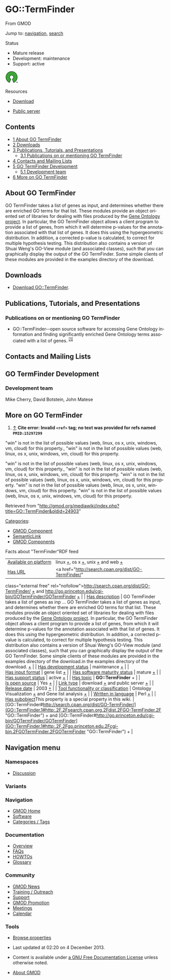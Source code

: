 <div id="mw-page-base" class="noprint">

</div>

<div id="mw-head-base" class="noprint">

</div>

<div id="content" class="mw-body" role="main">

<span id="top"></span>

<div id="mw-js-message" style="display:none;">

</div>



# <span dir="auto">GO::TermFinder</span>

<div id="bodyContent">

<div id="siteSub">

From GMOD

</div>

<div id="contentSub">

</div>

<div id="jump-to-nav" class="mw-jump">

Jump to: [navigation](#mw-navigation), [search](#p-search)

</div>

<div id="mw-content-text" class="mw-content-ltr" lang="en" dir="ltr">

<div class="componentBox">

<div class="compBoxHdr">

Status

</div>

- Mature release
- Development: maintenance
- Support: active

  

<div class="floatleft">

<a href="http://opensource.org/" rel="nofollow"><img
src="../mediawiki/images/thumb/6/66/Osi_symbol.png/40px-Osi_symbol.png"
srcset="../mediawiki/images/thumb/6/66/Osi_symbol.png/60px-Osi_symbol.png 1.5x, ../mediawiki/images/thumb/6/66/Osi_symbol.png/80px-Osi_symbol.png 2x"
width="40" height="39" alt="{{{PAGENAME}}} is open source" /></a>

</div>

<div class="compBoxHdr">

Resources

</div>

- <a href="http://search.cpan.org/dist/GO-TermFinder/"
  class="external text" rel="nofollow">Download</a>

<!-- -->

- <a href="http://go.princeton.edu/cgi-bin/GOTermFinder/GOTermFinder"
  class="external text" rel="nofollow">Public server</a>

  

</div>

<div id="toc" class="toc">

<div id="toctitle">

## Contents

</div>

- [<span class="tocnumber">1</span> <span class="toctext">About GO
  TermFinder</span>](#About_GO_TermFinder)
- [<span class="tocnumber">2</span>
  <span class="toctext">Downloads</span>](#Downloads)
- [<span class="tocnumber">3</span> <span class="toctext">Publications,
  Tutorials, and
  Presentations</span>](#Publications.2C_Tutorials.2C_and_Presentations)
  - [<span class="tocnumber">3.1</span>
    <span class="toctext">Publications on or mentioning GO
    TermFinder</span>](#Publications_on_or_mentioning_GO_TermFinder)
- [<span class="tocnumber">4</span> <span class="toctext">Contacts and
  Mailing Lists</span>](#Contacts_and_Mailing_Lists)
- [<span class="tocnumber">5</span> <span class="toctext">GO TermFinder
  Development</span>](#GO_TermFinder_Development)
  - [<span class="tocnumber">5.1</span>
    <span class="toctext">Development team</span>](#Development_team)
- [<span class="tocnumber">6</span> <span class="toctext">More on GO
  TermFinder</span>](#More_on_GO_TermFinder)

</div>

## <span id="About_GO_TermFinder" class="mw-headline">About GO TermFinder</span>

GO TermFinder takes a list of genes as input, and determines whether
there are enriched GO terms for that list. These modules provide an
object oriented set of libraries for dealing with files produced by the
<a href="http://www.geneontology.org/" class="external text"
rel="nofollow">Gene Ontology project</a>. In particular, the GO
TermFinder object allows a client program to provide a list of genes,
from which it will determine p-values for the annotation associated with
that list of genes. It does this using the hypergeometric distribution.
In addition, a corrected p-value is calculated, to correct for multiple
hypothesis testing. This distribution also contains a version of Shuai
Weng's GO-View module (and associated classes), such that you can
graphically display the output of the GO TermFinder. Some simple clients
of these modules are provided in the examples directory of the download.

  

  

## <span id="Downloads" class="mw-headline">Downloads</span>

- <a href="http://search.cpan.org/dist/GO-TermFinder/"
  class="external text" rel="nofollow">Download GO::TermFinder</a>.

  

  

  

  

## <span id="Publications.2C_Tutorials.2C_and_Presentations" class="mw-headline">Publications, Tutorials, and Presentations</span>

### <span id="Publications_on_or_mentioning_GO_TermFinder" class="mw-headline">Publications on or mentioning GO TermFinder</span>

- GO::TermFinder--open source software for accessing Gene Ontology
  information and finding significantly enriched Gene Ontology terms
  associated with a list of genes.
  <sup>[\[1\]](#cite_note-PMID:15297299-1)</sup>

  

## <span id="Contacts_and_Mailing_Lists" class="mw-headline">Contacts and Mailing Lists</span>

## <span id="GO_TermFinder_Development" class="mw-headline">GO TermFinder Development</span>

### <span id="Development_team" class="mw-headline">Development team</span>

Mike Cherry, David Botstein, John Matese

  

## <span id="More_on_GO_TermFinder" class="mw-headline">More on GO TermFinder</span>

1.  <span id="cite_note-PMID:15297299"><span class="mw-cite-backlink">[↑](#cite_ref-PMID:15297299_0)</span>
    **Cite error: Invalid `<ref>` tag; no text was provided for refs
    named `PMID:15297299`**</span>

  

  

  

  

  

<span class="smw-highlighter" data-type="4" state="inline"
data-title="Error"><span class="smwtticon warning"></span><span class="smwttcontent">"win"
is not in the list of possible values (web, linux, os x, unix, windows,
vm, cloud) for this property.</span></span>,
<span class="smw-highlighter" data-type="4" state="inline"
data-title="Error"><span class="smwtticon warning"></span><span class="smwttcontent">"win"
is not in the list of possible values (web, linux, os x, unix, windows,
vm, cloud) for this property.</span></span>

<span class="smw-highlighter" data-type="4" state="inline"
data-title="Error"><span class="smwtticon warning"></span><span class="smwttcontent">"win"
is not in the list of possible values (web, linux, os x, unix, windows,
vm, cloud) for this property.</span></span>,
<span class="smw-highlighter" data-type="4" state="inline"
data-title="Error"><span class="smwtticon warning"></span><span class="smwttcontent">"win"
is not in the list of possible values (web, linux, os x, unix, windows,
vm, cloud) for this property.</span></span>
<span class="smw-highlighter" data-type="4" state="inline"
data-title="Error"><span class="smwtticon warning"></span><span class="smwttcontent">"win"
is not in the list of possible values (web, linux, os x, unix, windows,
vm, cloud) for this property.</span></span>
<span class="smw-highlighter" data-type="4" state="inline"
data-title="Error"><span class="smwtticon warning"></span><span class="smwttcontent">"win"
is not in the list of possible values (web, linux, os x, unix, windows,
vm, cloud) for this property.</span></span>
<span class="smw-highlighter" data-type="4" state="inline"
data-title="Error"><span class="smwtticon warning"></span><span class="smwttcontent">"win"
is not in the list of possible values (web, linux, os x, unix, windows,
vm, cloud) for this property.</span></span>

</div>

<div class="printfooter">

Retrieved from
"<http://gmod.org/mediawiki/index.php?title=GO::TermFinder&oldid=24903>"

</div>

<div id="catlinks" class="catlinks">

<div id="mw-normal-catlinks" class="mw-normal-catlinks">

[Categories](Special:Categories "Special:Categories"):

- [GMOD Component](Category%3AGMOD_Component "Category%3AGMOD Component")
- <a
  href="http://gmod.org/mediawiki/index.php?title=Category%3ASemanticLink&amp;action=edit&amp;redlink=1"
  class="new"
  title="Category%3ASemanticLink (page does not exist)">SemanticLink</a>
- [GMOD Components](Category%3AGMOD_Components "Category%3AGMOD Components")

</div>

</div>

<div id="mw-data-after-content">

<div class="smwfact">

<span class="smwfactboxhead">Facts about
"<span class="swmfactboxheadbrowse">TermFinder</span>"</span><span class="smwrdflink"><span class="rdflink">RDF
feed</span></span>

|  |  |
|----|----|
| [Available on platform](Property:Available_on_platform "Property:Available on platform") | linux <span class="smwsearch">[+](Special%3ASearchByProperty/Available-20on-20platform/linux "Special%3ASearchByProperty/Available-20on-20platform/linux")</span>, os x <span class="smwsearch">[+](Special%3ASearchByProperty/Available-20on-20platform/os-20x "Special%3ASearchByProperty/Available-20on-20platform/os-20x")</span>, unix <span class="smwsearch">[+](Special%3ASearchByProperty/Available-20on-20platform/unix "Special%3ASearchByProperty/Available-20on-20platform/unix")</span> and web <span class="smwsearch">[+](Special%3ASearchByProperty/Available-20on-20platform/web "Special%3ASearchByProperty/Available-20on-20platform/web")</span> |
| [Has URL](Property:Has_URL "Property:Has URL") | <a href="http://search.cpan.org/dist/GO-TermFinder/"
class="external free"
rel="nofollow">http://search.cpan.org/dist/GO-TermFinder/</a> <span class="smwsearch">[+](Special%3ASearchByProperty/Has-20URL/http:-2F-2Fsearch.cpan.org-2Fdist-2FGO-2DTermFinder-2F "Special%3ASearchByProperty/Has-20URL/http:-2F-2Fsearch.cpan.org-2Fdist-2FGO-2DTermFinder-2F")</span> and <a href="http://go.princeton.edu/cgi-bin/GOTermFinder/GOTermFinder"
class="external free"
rel="nofollow">http://go.princeton.edu/cgi-bin/GOTermFinder/GOTermFinder</a> <span class="smwsearch">[+](Special%3ASearchByProperty/Has-20URL/http:-2F-2Fgo.princeton.edu-2Fcgi-2Dbin-2FGOTermFinder-2FGOTermFinder "Special%3ASearchByProperty/Has-20URL/http:-2F-2Fgo.princeton.edu-2Fcgi-2Dbin-2FGOTermFinder-2FGOTermFinder")</span> |
| [Has description](Property:Has_description "Property:Has description") | GO TermFinder takes a list of genes as inp<span class="smw-highlighter" data-type="2" state="persistent" data-title="Information"><span class="smwtext"> … </span><span class="smwttcontent">GO TermFinder takes a list of genes as input, and determines whether there are enriched GO terms for that list. These modules provide an object oriented set of libraries for dealing with files produced by the <a href="http://www.geneontology.org/" class="external text"
rel="nofollow">Gene Ontology project</a>. In particular, the GO TermFinder object allows a client program to provide a list of genes, from which it will determine p-values for the annotation associated with that list of genes. It does this using the hypergeometric distribution. In addition, a corrected p-value is calculated, to correct for multiple hypothesis testing. This distribution also contains a version of Shuai Weng's GO-View module (and associated classes), such that you can graphically display the output of the GO TermFinder. Some simple clients of these modules are provided in the examples directory of the download.</span></span>in the examples directory of the download. <span class="smwsearch"><a
href="http://gmod.org/mediawiki/index.php?title=Special%3ASearchByProperty&amp;x=Has-20description%2FGO-20TermFinder-20takes-20a-20list-20of-20genes-20as-20input%2C-20and-20determines-20whether-20there-20are-20enriched-20GO-20terms-20for-20that-20list.-20These-20modules-20provide-20an-20object-20oriented-20set-20of-20libraries-20for-20dealing-20with-20files-20produced-20by-20the-20-5Bhttp%3A-2F-2Fwww.geneontology.org-2F-20Gene-20Ontology-20project-5D.-20In-20particular%2C-20the-20GO-20TermFinder-20object-20allows-20a-20client-20program-20to-20provide-20a-20list-20of-20genes%2C-20from-20which-20it-20will-20determine-20p-2Dvalues-20for-20the-20annotation-20associated-20with-20that-20list-20of-20genes.-20It-20does-20this-20using-20the-20hypergeometric-20distribution.-20In-20addition%2C-20a-20corrected-20p-2Dvalue-20is-20calculated%2C-20to-20correct-20for-20multiple-20hypothesis-20testing.-20-20This-20distribution-20also-20contains-20a-20version-20of-20Shuai-20Weng%27s-20GO-2DView-20module-20%28and-20associated-20classes%29%2C-20such-20that-20you-20can-20graphically-20display-20the-20output-20of-20the-20GO-20TermFinder.-20Some-20simple-20clients-20of-20these-20modules-20are-20provided-20in-20the-20examples-20directory-20of-20the-20download."
class="external text" rel="nofollow">+</a></span> |
| [Has development status](Property:Has_development_status "Property:Has development status") | maintenance <span class="smwsearch">[+](Special%3ASearchByProperty/Has-20development-20status/maintenance "Special%3ASearchByProperty/Has-20development-20status/maintenance")</span> |
| [Has input format](Property:Has_input_format "Property:Has input format") | gene list <span class="smwsearch">[+](Special%3ASearchByProperty/Has-20input-20format/gene-20list "Special%3ASearchByProperty/Has-20input-20format/gene-20list")</span> |
| [Has software maturity status](Property:Has_software_maturity_status "Property:Has software maturity status") | mature <span class="smwsearch">[+](Special%3ASearchByProperty/Has-20software-20maturity-20status/mature "Special%3ASearchByProperty/Has-20software-20maturity-20status/mature")</span> |
| [Has support status](Property:Has_support_status "Property:Has support status") | active <span class="smwsearch">[+](Special%3ASearchByProperty/Has-20support-20status/active "Special%3ASearchByProperty/Has-20support-20status/active")</span> |
| [Has topic](Property:Has_topic "Property:Has topic") | **GO::TermFinder** <span class="smwsearch">+</span> |
| [Is open source](Property:Is_open_source "Property:Is open source") | Yes <span class="smwsearch">[+](Special%3ASearchByProperty/Is-20open-20source/Yes "Special%3ASearchByProperty/Is-20open-20source/Yes")</span> |
| [Link type](Property:Link_type "Property:Link type") | download <span class="smwsearch">[+](Special%3ASearchByProperty/Link-20type/download "Special%3ASearchByProperty/Link-20type/download")</span> and public server <span class="smwsearch">[+](Special%3ASearchByProperty/Link-20type/public-20server "Special%3ASearchByProperty/Link-20type/public-20server")</span> |
| [Release date](Property:Release_date "Property:Release date") | 2003 <span class="smwsearch">[+](Special%3ASearchByProperty/Release-20date/2003 "Special%3ASearchByProperty/Release-20date/2003")</span> |
| [Tool functionality or classification](Property:Tool_functionality_or_classification "Property:Tool functionality or classification") | Ontology Visualization <span class="smwsearch">[+](Special%3ASearchByProperty/Tool-20functionality-20or-20classification/Ontology-20Visualization "Special%3ASearchByProperty/Tool-20functionality-20or-20classification/Ontology-20Visualization")</span> and Gene list analysis <span class="smwsearch">[+](Special%3ASearchByProperty/Tool-20functionality-20or-20classification/Gene-20list-20analysis "Special%3ASearchByProperty/Tool-20functionality-20or-20classification/Gene-20list-20analysis")</span> |
| [Written in language](Property:Written_in_language "Property:Written in language") | Perl <span class="smwsearch">[+](Special%3ASearchByProperty/Written-20in-20language/Perl "Special%3ASearchByProperty/Written-20in-20language/Perl")</span> |
| <span class="smw-highlighter" data-type="1" state="inline" data-title="Property"><span class="smwbuiltin">[Has subobject](Property:Has_subobject "Property:Has subobject")</span><span class="smwttcontent">This property is a special property in this wiki.</span></span> | [GO::TermFinder#http://search.cpan.org/dist/GO-TermFinder/](GO::TermFinder.1#http:.2F.2Fsearch.cpan.org.2Fdist.2FGO-TermFinder.2F "GO::TermFinder") <span class="smwsearch">+</span> and [GO::TermFinder#http://go.princeton.edu/cgi-bin/GOTermFinder/GOTermFinder](GO::TermFinder.1#http:.2F.2Fgo.princeton.edu.2Fcgi-bin.2FGOTermFinder.2FGOTermFinder "GO::TermFinder") <span class="smwsearch">+</span> |

</div>

</div>

<div class="visualClear">

</div>

</div>

</div>

<div id="mw-navigation">

## Navigation menu

<div id="mw-head">



<div id="left-navigation">

<div id="p-namespaces" class="vectorTabs" role="navigation"
aria-labelledby="p-namespaces-label">

### Namespaces


- <span id="ca-talk"><a
  href="http://gmod.org/mediawiki/index.php?title=Talk:GO::TermFinder&amp;action=edit&amp;redlink=1"
  accesskey="t"
  title="Discussion about the content page [t]">Discussion</a></span>

</div>

<div id="p-variants" class="vectorMenu emptyPortlet" role="navigation"
aria-labelledby="p-variants-label">

### 

### Variants[](#)

<div class="menu">

</div>

</div>

</div>





</div>

</div>

</div>

<div id="mw-panel">

<div id="p-logo" role="banner">

<a href="Main_Page"
style="background-image: url(../images/GMOD-cogs.png);"
title="Visit the main page"></a>

</div>

<div id="p-Navigation" class="portal" role="navigation"
aria-labelledby="p-Navigation-label">

### Navigation

<div class="body">

- <span id="n-GMOD-Home">[GMOD Home](Main_Page)</span>
- <span id="n-Software">[Software](GMOD_Components)</span>
- <span id="n-Categories-.2F-Tags">[Categories /
  Tags](Categories)</span>

</div>

</div>

<div id="p-Documentation" class="portal" role="navigation"
aria-labelledby="p-Documentation-label">

### Documentation

<div class="body">

- <span id="n-Overview">[Overview](Overview)</span>
- <span id="n-FAQs">[FAQs](Category%3AFAQ)</span>
- <span id="n-HOWTOs">[HOWTOs](Category%3AHOWTO)</span>
- <span id="n-Glossary">[Glossary](Glossary)</span>

</div>

</div>

<div id="p-Community" class="portal" role="navigation"
aria-labelledby="p-Community-label">

### Community

<div class="body">

- <span id="n-GMOD-News">[GMOD News](GMOD_News)</span>
- <span id="n-Training-.2F-Outreach">[Training /
  Outreach](Training_and_Outreach)</span>
- <span id="n-Support">[Support](Support)</span>
- <span id="n-GMOD-Promotion">[GMOD Promotion](GMOD_Promotion)</span>
- <span id="n-Meetings">[Meetings](Meetings)</span>
- <span id="n-Calendar">[Calendar](Calendar)</span>

</div>

</div>

<div id="p-tb" class="portal" role="navigation"
aria-labelledby="p-tb-label">

### Tools

<div class="body">


- <span id="t-smwbrowselink"><a href="Special%3ABrowse/GO::TermFinder" rel="smw-browse">Browse
  properties</a></span>


</div>

</div>

</div>

</div>

<div id="footer" role="contentinfo">

- <span id="footer-info-lastmod">Last updated at 02:20 on 4 December
  2013.</span>
<!-- - <span id="footer-info-viewcount">16,010 page views.</span> -->
- <span id="footer-info-copyright">Content is available under
  <a href="http://www.gnu.org/licenses/fdl-1.3.html" class="external"
  rel="nofollow">a GNU Free Documentation License</a> unless otherwise
  noted.</span>

<!-- -->

- <span id="footer-places-about">[About
  GMOD](GMOD:About "GMOD:About")</span>

<!-- -->






</div>
